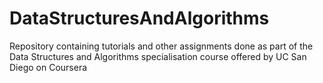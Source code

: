 # DataStructuresAndAlgorithms
Repository containing tutorials and other assignments done as part of the Data Structures and Algorithms specialisation course offered by UC San Diego on Coursera
